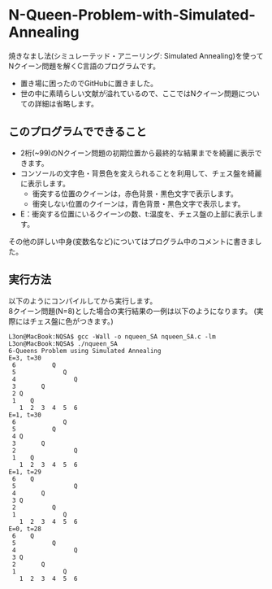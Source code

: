 # N-Queen-Problem-with-Simulated-Annealing
焼きなまし法(シミュレーテッド・アニーリング: Simulated Annealing)を使ってNクイーン問題を解くC言語のプログラムです。
- 置き場に困ったのでGitHubに置きました。
- 世の中に素晴らしい文献が溢れているので、ここではNクイーン問題についての詳細は省略します。

## このプログラムでできること
- 2桁(~99)のNクイーン問題の初期位置から最終的な結果までを綺麗に表示できます。
- コンソールの文字色・背景色を変えられることを利用して、チェス盤を綺麗に表示します。
  - 衝突する位置のクイーンは，赤色背景・黒色文字で表示します。
  - 衝突しない位置のクイーンは，青色背景・黒色文字で表示します。
- E：衝突する位置にいるクイーンの数、t:温度を、チェス盤の上部に表示します。

その他の詳しい中身(変数名など)についてはプログラム中のコメントに書きました。

## 実行方法
以下のようにコンパイルしてから実行します。  
8クイーン問題(N=8)とした場合の実行結果の一例は以下のようになります。 
(実際にはチェス盤に色がつきます。) 
```Console
L3on@MacBook:NQSA$ gcc -Wall -o nqueen_SA nqueen_SA.c -lm
L3on@MacBook:NQSA$ ./nqueen_SA 
6-Queens Problem using Simulated Annealing
E=3, t=30
 6          Q       
 5             Q    
 4                Q 
 3       Q          
 2 Q                
 1    Q             
   1  2  3  4  5  6 
E=1, t=30
 6             Q    
 5          Q       
 4 Q                
 3       Q          
 2                Q 
 1    Q             
   1  2  3  4  5  6 
E=1, t=29
 6    Q             
 5                Q 
 4       Q          
 3 Q                
 2          Q       
 1             Q    
   1  2  3  4  5  6 
E=0, t=28
 6    Q             
 5          Q       
 4                Q 
 3 Q                
 2       Q          
 1             Q    
   1  2  3  4  5  6 
```